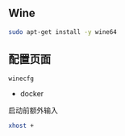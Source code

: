 <!--
 * @Description: 
 * @Version: 1.0
 * @Author: DaLao
 * @Email: dalao_li@163.com
 * @Date: 2022-01-02 02:39:19
 * @LastEditors: DaLao
 * @LastEditTime: 2022-01-02 21:26:30
-->


## Wine

```sh
sudo apt-get install -y wine64
```

## 配置页面

```sh
winecfg
```

- docker

启动前额外输入

```sh
xhost +
```